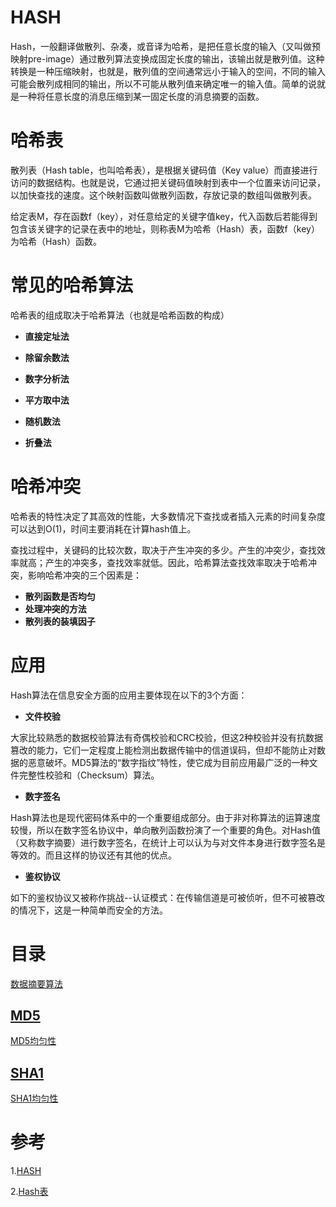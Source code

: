 # HASH
Hash，一般翻译做散列、杂凑，或音译为哈希，是把任意长度的输入（又叫做预映射pre-image）通过散列算法变换成固定长度的输出，该输出就是散列值。这种转换是一种压缩映射，也就是，散列值的空间通常远小于输入的空间，不同的输入可能会散列成相同的输出，所以不可能从散列值来确定唯一的输入值。简单的说就是一种将任意长度的消息压缩到某一固定长度的消息摘要的函数。

# 哈希表
散列表（Hash table，也叫哈希表），是根据关键码值（Key value）而直接进行访问的数据结构。也就是说，它通过把关键码值映射到表中一个位置来访问记录，以加快查找的速度。这个映射函数叫做散列函数，存放记录的数组叫做散列表。

给定表M，存在函数f（key），对任意给定的关键字值key，代入函数后若能得到包含该关键字的记录在表中的地址，则称表M为哈希（Hash）表，函数f（key）为哈希（Hash）函数。

# 常见的哈希算法
哈希表的组成取决于哈希算法（也就是哈希函数的构成）
- **直接定址法**

- **除留余数法**

- **数字分析法**

- **平方取中法**

- **随机数法**

- **折叠法**

# 哈希冲突
哈希表的特性决定了其高效的性能，大多数情况下查找或者插入元素的时间复杂度可以达到O(1)，时间主要消耗在计算hash值上。

查找过程中，关键码的比较次数，取决于产生冲突的多少。产生的冲突少，查找效率就高；产生的冲突多，查找效率就低。因此，哈希算法查找效率取决于哈希冲突，影响哈希冲突的三个因素是：
- **散列函数是否均匀**
- **处理冲突的方法**
- **散列表的装填因子**

# 应用
Hash算法在信息安全方面的应用主要体现在以下的3个方面：
- **文件校验**

大家比较熟悉的数据校验算法有奇偶校验和CRC校验，但这2种校验并没有抗数据篡改的能力，它们一定程度上能检测出数据传输中的信道误码，但却不能防止对数据的恶意破坏。MD5算法的“数字指纹”特性，使它成为目前应用最广泛的一种文件完整性校验和（Checksum）算法。

- **数字签名**

Hash算法也是现代密码体系中的一个重要组成部分。由于非对称算法的运算速度较慢，所以在数字签名协议中，单向散列函数扮演了一个重要的角色。对Hash值（又称数字摘要）进行数字签名，在统计上可以认为与对文件本身进行数字签名是等效的。而且这样的协议还有其他的优点。

- **鉴权协议**

如下的鉴权协议又被称作挑战--认证模式：在传输信道是可被侦听，但不可被篡改的情况下，这是一种简单而安全的方法。

# 目录
[数据摘要算法](./数据摘要算法.md)

## [MD5](./MD5)
[MD5均匀性](./MD5/MD5均匀性)

## [SHA1](./SHA1)
[SHA1均匀性](./SHA1/SHA1均匀性)

# 参考
1.[HASH](https://baike.baidu.com/item/Hash/390310?fr=aladdin)

2.[Hash表](https://baike.baidu.com/item/%E5%93%88%E5%B8%8C%E8%A1%A8/5981869?fromtitle=Hash%E8%A1%A8&fromid=8485677&fr=aladdin)
